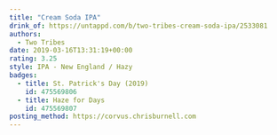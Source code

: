 ```yaml
---
title: "Cream Soda IPA"
drink_of: https://untappd.com/b/two-tribes-cream-soda-ipa/2533081
authors:
  - Two Tribes
date: 2019-03-16T13:31:19+00:00
rating: 3.25
style: IPA - New England / Hazy
badges:
  - title: St. Patrick's Day (2019)
    id: 475569806
  - title: Haze for Days
    id: 475569807
posting_method: https://corvus.chrisburnell.com
---
```

